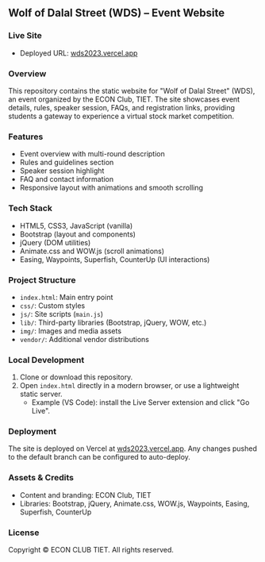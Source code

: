 ## Wolf of Dalal Street (WDS) – Event Website

### Live Site
- Deployed URL: [wds2023.vercel.app](https://wds2023.vercel.app/)

### Overview
This repository contains the static website for "Wolf of Dalal Street" (WDS), an event organized by the ECON Club, TIET. The site showcases event details, rules, speaker session, FAQs, and registration links, providing students a gateway to experience a virtual stock market competition.

### Features
- Event overview with multi-round description
- Rules and guidelines section
- Speaker session highlight
- FAQ and contact information
- Responsive layout with animations and smooth scrolling

### Tech Stack
- HTML5, CSS3, JavaScript (vanilla)
- Bootstrap (layout and components)
- jQuery (DOM utilities)
- Animate.css and WOW.js (scroll animations)
- Easing, Waypoints, Superfish, CounterUp (UI interactions)

### Project Structure
- `index.html`: Main entry point
- `css/`: Custom styles
- `js/`: Site scripts (`main.js`)
- `lib/`: Third-party libraries (Bootstrap, jQuery, WOW, etc.)
- `img/`: Images and media assets
- `vendor/`: Additional vendor distributions

### Local Development
1. Clone or download this repository.
2. Open `index.html` directly in a modern browser, or use a lightweight static server.
   - Example (VS Code): install the Live Server extension and click "Go Live".

### Deployment
The site is deployed on Vercel at [wds2023.vercel.app](https://wds2023.vercel.app/). Any changes pushed to the default branch can be configured to auto-deploy.

### Assets & Credits
- Content and branding: ECON Club, TIET
- Libraries: Bootstrap, jQuery, Animate.css, WOW.js, Waypoints, Easing, Superfish, CounterUp

### License
Copyright © ECON CLUB TIET. All rights reserved.
